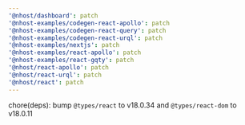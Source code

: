 ```yaml
---
'@nhost/dashboard': patch
'@nhost-examples/codegen-react-apollo': patch
'@nhost-examples/codegen-react-query': patch
'@nhost-examples/codegen-react-urql': patch
'@nhost-examples/nextjs': patch
'@nhost-examples/react-apollo': patch
'@nhost-examples/react-gqty': patch
'@nhost/react-apollo': patch
'@nhost/react-urql': patch
'@nhost/react': patch
---
```


chore(deps): bump `@types/react` to v18.0.34 and `@types/react-dom` to v18.0.11
